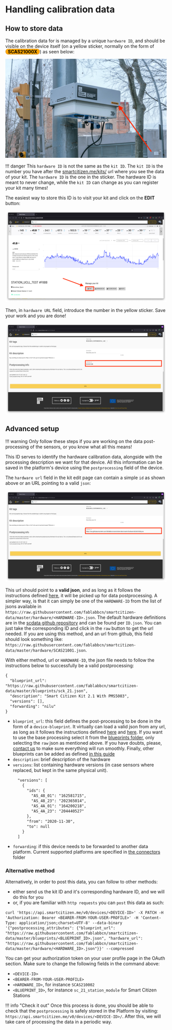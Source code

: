 # Handling calibration data

## How to store data

The calibration data for is managed by a unique `hardware ID`, and should be visible on the device itself (on a yellow sticker, normally on the form of <span style="color: black; background: orange;border-radius: 35px;padding:0 7px;border: solid 1px #C7BEB6;font-weight: bold;">SCAS21000X</span>) as seen below:

![](/assets/images/postprocessing_id.jpg)

!!! danger
    This `hardware ID` is not the same as the `kit ID`. The `kit ID` is the number you have after the [smartcitizen.me/kits/](https://smartcitizen.me/kits/) url where you see the data of your kit. The `hardware ID` is the one in the sticker. The hardware ID is meant to never change, while the `kit ID` can change as you can register your kit many times!

The easiest way to store this ID is to visit your kit and click on the **EDIT** button:

![](/assets/images/postprocessing_edit_click.png)

Then, in `hardware URL` field, introduce the number in the yellow sticker. Save your work and you are done!

![](/assets/images/postprocessing_edit.png)


## Advanced setup

!!! warning
    Only follow these steps if you are working on the data post-processing of the sensors, or you know what all this means!

This ID serves to identify the hardware calibration data, alongside with the processing description we want for that device. All this information can be saved in the platform's device using the `postprocessing` field of the device.

The `hardware url` field in the kit edit page can contain a simple `id` as shown above or an URL pointing to a valid `json`:

![](/assets/images/postprocessing_edit_url.png)

This url should point to a **valid json**, and as long as it follows the instructions defined [here](https://github.com/fablabbcn/smartcitizen-data/blob/master/hardware/README.md), it will be picked up for data postprocessing. A simpler way, is that it can simply be one of the `HARDWARE-ID` from the list of jsons available in `https://raw.githubusercontent.com/fablabbcn/smartcitizen-data/master/hardware/<HARDWARE-ID>.json`. The default hardware definitions are in the [scdata github repository](https://github.com/fablabbcn/smartcitizen-data/tree/master/hardware) and can be found per `ID.json`. You can just take the corresponding ID and click in the `raw` button to get the url needed. If you are using this method, and an url from github, this field should look something like: `https://raw.githubusercontent.com/fablabbcn/smartcitizen-data/master/hardware/SCAS21001.json`.

With either method, url or `HARDWARE-ID`, the json file needs to follow the instructions below to successfully be a valid postprocessing:

```
{
  "blueprint_url": "https://raw.githubusercontent.com/fablabbcn/smartcitizen-data/master/blueprints/sck_21.json",
  "description": "Smart Citizen Kit 2.1 With PMS5003",
  "versions": [],
  "forwarding": "nilu"
}
```

- `blueprint_url`: this field defines the post-processing to be done in the form of a `device-blueprint`. It virtually can load a valid json from any url, as long as it follows the instructions defined [here](https://github.com/fablabbcn/smartcitizen-data/blob/master/examples/notebooks/01_getting_started.ipynb) and [here](https://github.com/fablabbcn/smartcitizen-data/blob/master/examples/notebooks/04_processing_data.ipynb). If you want to use the base processing select it from the [blueprints folder](https://github.com/fablabbcn/smartcitizen-data/tree/master/blueprints), only selecting the `raw` json as mentioned above. If you have doubts, please, [contact us](mailto:support@smartcitizen.me) to make sure everything will run smoothly. Finally, other blueprints can be added as defined [in this guide](/Guides/data/Custom%20data%20processing/)
- `description`: brief description of the hardware
- `versions`: list containing hardware versions (in case sensors where replaced, but kept in the same physical unit).
    ```
      "versions": [
        {
          "ids": {
            "AS_48_01": "162581715",
            "AS_48_23": "202365014",
            "AS_4A_01": "164200218",
            "AS_4A_23": "204440527"
          },
          "from": "2020-11-30",
          "to": null
        }
      ]
    ```
- `forwarding`: if this device needs to be forwarded to another data platform. Current supported platforms are specified in [the connectors](https://github.com/fablabbcn/smartcitizen-data/tree/master/connectors) folder

### Alternative method

Alternatively, in order to post this data, you can follow to other methods:

- either send us the kit ID and it's corresponding hardware ID, and we will do this for you
- or, if you are familiar with `http requests` you can `post` this data as such:

```
curl 'https://api.smartcitizen.me/v0/devices/<DEVICE-ID>' -X PATCH -H 'Authorization: Bearer <BEARER-FROM-YOUR-USER-PROFILE>' -H 'Content-Type: application/json;charset=UTF-8' --data-binary '{"postprocessing_attributes": {"blueprint_url": "https://raw.githubusercontent.com/fablabbcn/smartcitizen-data/master/blueprints/<BLUEPRINT_ID>.json", "hardware_url": "https://raw.githubusercontent.com/fablabbcn/smartcitizen-data/master/hardware/<HARDWARE_ID>.json"}}' --compressed
```

You can get your authorization token on your user profile page in the OAuth section. Make sure to change the following fields in the command above:

- `<DEVICE-ID>`
- `<BEARER-FROM-YOUR-USER-PROFILE>`
- `<HARDWARE_ID>`, for instance `SCAS210002`
- `<BLUEPRINT_ID>`, for instance `sc_21_station_module` for Smart Citizen Stations

!!! info "Check it out"
    Once this process is done, you should be able to check that the `postprocessing` is safely stored in the Platform by visiting: `https://api.smartcitizen.me/v0/devices/<DEVICE-ID>/`. After this, we will take care of processing the data in a periodic way.
